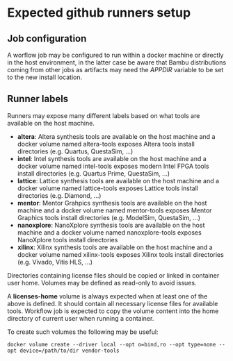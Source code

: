 # Expected github runners setup

## Job configuration
A worflow job may be configured to run within a docker machine or directly in the host environment, in the latter case be aware that Bambu distributions coming from other jobs as artifacts may need the _APPDIR_ variable to be set to the new install location.

## Runner labels
Runners may expose many different labels based on what tools are available on the host machine.

- **altera**: Altera synthesis tools are available on the host machine and a docker volume named altera-tools exposes Altera tools install directories (e.g. Quartus, QuestaSim, ...) 
- **intel**: Intel synthesis tools are available on the host machine and a docker volume named intel-tools exposes modern Intel FPGA tools install directories (e.g. Quartus Prime, QuestaSim, ...)
- **lattice**: Lattice synthesis tools are available on the host machine and a docker volume named lattice-tools exposes Lattice tools install directories (e.g. Diamond, ...)
- **mentor**: Mentor Grahpics synthesis tools are available on the host machine and a docker volume named mentor-tools exposes Mentor Graphics tools install directories (e.g. ModelSim, QuestaSim, ...)
- **nanoxplore**: NanoXplore synthesis tools are available on the host machine and a docker volume named nanoxplore-tools exposes NanoXplore tools install directories
- **xilinx**: Xilinx synthesis tools are available on the host machine and a docker volume named xilinx-tools exposes Xilinx tools install directories (e.g. Vivado, Vitis HLS, ...)

Directories containing license files should be copied or linked in container user home. Volumes may be defined as read-only to avoid issues.

A **licenses-home** volume is always expected when at least one of the above is defined. It should contain all necessary license files for available tools. Workflow job is expected to copy the volume content into the home directory of current user when running a container.

To create such volumes the following may be useful:

```
docker volume create --driver local --opt o=bind,ro --opt type=none --opt device=/path/to/dir vendor-tools
```